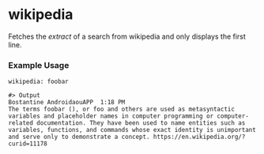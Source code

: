 # wikipedia

Fetches the _extract_ of a search from wikipedia and only displays the first line.

### Example Usage

```
wikipedia: foobar

#> Output
Bostantine AndroidaouAPP  1:18 PM
The terms foobar (), or foo and others are used as metasyntactic variables and placeholder names in computer programming or computer-related documentation. They have been used to name entities such as variables, functions, and commands whose exact identity is unimportant and serve only to demonstrate a concept. https://en.wikipedia.org/?curid=11178
```